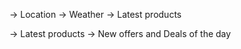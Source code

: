 <!-- Home Page -->
-> Location
-> Weather
-> Latest products

<!-- Store Page -->
-> Latest products
-> New offers and Deals of the day
